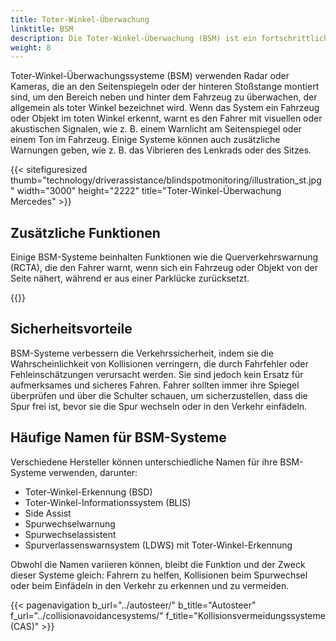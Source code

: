 ```yaml
---
title: Toter-Winkel-Überwachung
linktitle: BSM
description: Die Toter-Winkel-Überwachung (BSM) ist ein fortschrittliches Fahrerassistenzsystem, das Fahrern hilft, Kollisionen beim Spurwechsel oder beim Einfädeln in den Verkehr zu erkennen und zu vermeiden.
weight: 8
---
```

<!-- markdownlint-disable MD033 -->

Toter-Winkel-Überwachungssysteme (BSM) verwenden Radar oder Kameras, die an den Seitenspiegeln oder der hinteren Stoßstange montiert sind, um den Bereich neben und hinter dem Fahrzeug zu überwachen, der allgemein als toter Winkel bezeichnet wird. Wenn das System ein Fahrzeug oder Objekt im toten Winkel erkennt, warnt es den Fahrer mit visuellen oder akustischen Signalen, wie z. B. einem Warnlicht am Seitenspiegel oder einem Ton im Fahrzeug. Einige Systeme können auch zusätzliche Warnungen geben, wie z. B. das Vibrieren des Lenkrads oder des Sitzes.

{{< sitefiguresized thumb="technology/driverassistance/blindspotmonitoring/illustration_st.jpg" width="3000" height="2222" title="Toter-Winkel-Überwachung Mercedes" >}}

## Zusätzliche Funktionen

Einige BSM-Systeme beinhalten Funktionen wie die Querverkehrswarnung (RCTA), die den Fahrer warnt, wenn sich ein Fahrzeug oder Objekt von der Seite nähert, während er aus einer Parklücke zurücksetzt.

{{<evkxdisplayaddarticle />}}

## Sicherheitsvorteile

BSM-Systeme verbessern die Verkehrssicherheit, indem sie die Wahrscheinlichkeit von Kollisionen verringern, die durch Fahrfehler oder Fehleinschätzungen verursacht werden. Sie sind jedoch kein Ersatz für aufmerksames und sicheres Fahren. Fahrer sollten immer ihre Spiegel überprüfen und über die Schulter schauen, um sicherzustellen, dass die Spur frei ist, bevor sie die Spur wechseln oder in den Verkehr einfädeln.

## Häufige Namen für BSM-Systeme

Verschiedene Hersteller können unterschiedliche Namen für ihre BSM-Systeme verwenden, darunter:

- Toter-Winkel-Erkennung (BSD)
- Toter-Winkel-Informationssystem (BLIS)
- Side Assist
- Spurwechselwarnung
- Spurwechselassistent
- Spurverlassenswarnsystem (LDWS) mit Toter-Winkel-Erkennung

Obwohl die Namen variieren können, bleibt die Funktion und der Zweck dieser Systeme gleich: Fahrern zu helfen, Kollisionen beim Spurwechsel oder beim Einfädeln in den Verkehr zu erkennen und zu vermeiden.

{{< pagenavigation b_url="../autosteer/" b_title="Autosteer" f_url="../collisionavoidancesystems/" f_title="Kollisionsvermeidungssysteme (CAS)" >}}